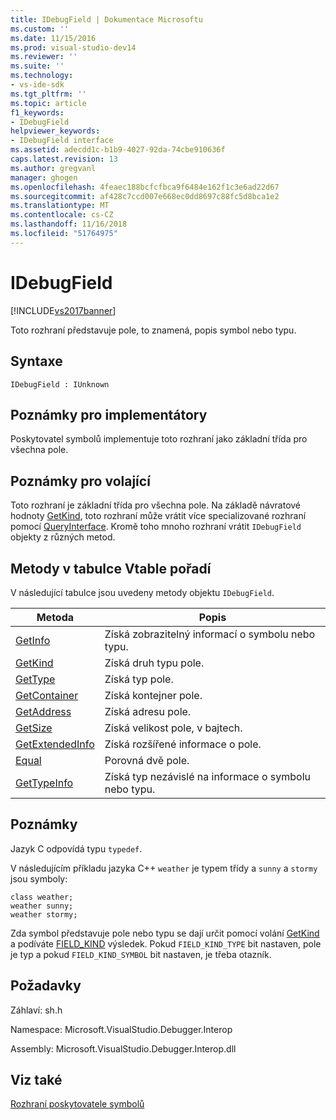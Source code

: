 ```yaml
---
title: IDebugField | Dokumentace Microsoftu
ms.custom: ''
ms.date: 11/15/2016
ms.prod: visual-studio-dev14
ms.reviewer: ''
ms.suite: ''
ms.technology:
- vs-ide-sdk
ms.tgt_pltfrm: ''
ms.topic: article
f1_keywords:
- IDebugField
helpviewer_keywords:
- IDebugField interface
ms.assetid: adecdd1c-b1b9-4027-92da-74cbe910636f
caps.latest.revision: 13
ms.author: gregvanl
manager: ghogen
ms.openlocfilehash: 4feaec188bcfcfbca9f6484e162f1c3e6ad22d67
ms.sourcegitcommit: af428c7ccd007e668ec0dd8697c88fc5d8bca1e2
ms.translationtype: MT
ms.contentlocale: cs-CZ
ms.lasthandoff: 11/16/2018
ms.locfileid: "51764975"
---
```

# <a name="idebugfield"></a>IDebugField
[!INCLUDE[vs2017banner](../../../includes/vs2017banner.md)]

Toto rozhraní představuje pole, to znamená, popis symbol nebo typu.  
  
## <a name="syntax"></a>Syntaxe  
  
```  
IDebugField : IUnknown  
```  
  
## <a name="notes-for-implementers"></a>Poznámky pro implementátory  
 Poskytovatel symbolů implementuje toto rozhraní jako základní třída pro všechna pole.  
  
## <a name="notes-for-callers"></a>Poznámky pro volající  
 Toto rozhraní je základní třída pro všechna pole. Na základě návratové hodnoty [GetKind](../../../extensibility/debugger/reference/idebugfield-getkind.md), toto rozhraní může vrátit více specializované rozhraní pomocí [QueryInterface](http://msdn.microsoft.com/library/62fce95e-aafa-4187-b50b-e6611b74c3b3). Kromě toho mnoho rozhraní vrátit `IDebugField` objekty z různých metod.  
  
## <a name="methods-in-vtable-order"></a>Metody v tabulce Vtable pořadí  
 V následující tabulce jsou uvedeny metody objektu `IDebugField`.  
  
|Metoda|Popis|  
|------------|-----------------|  
|[GetInfo](../../../extensibility/debugger/reference/idebugfield-getinfo.md)|Získá zobrazitelný informací o symbolu nebo typu.|  
|[GetKind](../../../extensibility/debugger/reference/idebugfield-getkind.md)|Získá druh typu pole.|  
|[GetType](../../../extensibility/debugger/reference/idebugfield-gettype.md)|Získá typ pole.|  
|[GetContainer](../../../extensibility/debugger/reference/idebugfield-getcontainer.md)|Získá kontejner pole.|  
|[GetAddress](../../../extensibility/debugger/reference/idebugfield-getaddress.md)|Získá adresu pole.|  
|[GetSize](../../../extensibility/debugger/reference/idebugfield-getsize.md)|Získá velikost pole, v bajtech.|  
|[GetExtendedInfo](../../../extensibility/debugger/reference/idebugfield-getextendedinfo.md)|Získá rozšířené informace o pole.|  
|[Equal](../../../extensibility/debugger/reference/idebugfield-equal.md)|Porovná dvě pole.|  
|[GetTypeInfo](../../../extensibility/debugger/reference/idebugfield-gettypeinfo.md)|Získá typ nezávislé na informace o symbolu nebo typu.|  
  
## <a name="remarks"></a>Poznámky  
 Jazyk C odpovídá typu `typedef`.  
  
 V následujícím příkladu jazyka C++ `weather` je typem třídy a `sunny` a `stormy` jsou symboly:  
  
```cpp#  
class weather;  
weather sunny;  
weather stormy;  
```  
  
 Zda symbol představuje pole nebo typu se dají určit pomocí volání [GetKind](../../../extensibility/debugger/reference/idebugfield-getkind.md) a podíváte [FIELD_KIND](../../../extensibility/debugger/reference/field-kind.md) výsledek. Pokud `FIELD_KIND_TYPE` bit nastaven, pole je typ a pokud `FIELD_KIND_SYMBOL` bit nastaven, je třeba otazník.  
  
## <a name="requirements"></a>Požadavky  
 Záhlaví: sh.h  
  
 Namespace: Microsoft.VisualStudio.Debugger.Interop  
  
 Assembly: Microsoft.VisualStudio.Debugger.Interop.dll  
  
## <a name="see-also"></a>Viz také  
 [Rozhraní poskytovatele symbolů ](../../../extensibility/debugger/reference/symbol-provider-interfaces.md)

